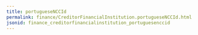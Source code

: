 ```yaml
---
title: portugueseNCCId
permalink: finance/CreditorFinancialInstitution.portugueseNCCId.html
jsonid: finance_creditorfinancialinstitution_portuguesenccid
---
```

